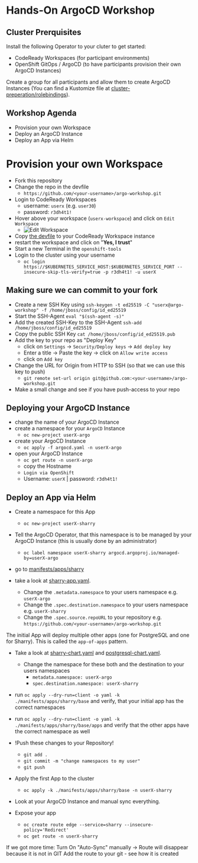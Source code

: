 # Hands-On ArgoCD Workshop

## Cluster Prerquisites

Install the following Operator to your cluter to get started:

- CodeReady Workspaces (for participant environments)
- OpenShift GitOps / ArgoCD (to have participants provision their own ArgoCD Instances)

Create a group for all participants and allow them to create ArgoCD Instances (You can find a Kustomize file at [cluster-preperation/rolebindings](./cluster-preperation/rolebindings)).

## Workshop Agenda

- Provision your own Workspace
- Deploy an ArgoCD Instance
- Deploy an App via Helm

# Provision your own Workspace

- Fork this repository
- Change the repo in the devfile
  - `https://github.com/<your-username>/argo-workshop.git`
- Login to CodeReady Workspaces
  - username: `userx` (e.g. `user30`)
  - password: `r3dh4t1!`
- Hover above your workspace (`userx-workspace`) and click on `Edit Workspace`
  - ![Edit Workspace](/images/codeready_workspaces_config.png "CodeReady Workspaces Config")
- Copy [the devfile](./workshop-devfile.yaml) to your CodeReady Workspace instance
- restart the workspace and click on "**Yes, I trust**"
- Start a new Terminal in the `openshift-tools`
- Login to the cluster using your username
  - `oc login https://$KUBERNETES_SERVICE_HOST:$KUBERNETES_SERVICE_PORT --insecure-skip-tls-verify=true -p r3dh4t1! -u userX`

## Making sure we can commit to your fork

- Create a new SSH Key using
  `ssh-keygen -t ed25519 -C "userx@argo-workshop" -f /home/jboss/config/id_ed25519`
- Start the SSH-Agent `eval "$(ssh-agent -s)"`
- Add the created SSH-Key to the SSH-Agent `ssh-add /home/jboss/config/id_ed25519`
- Copy the public SSH Key `cat /home/jboss/config/id_ed25519.pub`
- Add the key to your repo as "Deploy Key"
  - click on `Settings` -> `Security/Deploy keys` -> `Add deploy key`
  - Enter a title -> Paste the key -> click on `Allow write access`
  - click on `Add key`
- Change the URL for Origin from HTTP to SSH (so that we can use this key to push)
  - `git remote set-url origin git@github.com:<your-username>/argo-workshop.git`
- Make a small change and see if you have push-access to your repo

## Deploying your ArgoCD Instance

- change the name of your ArgoCD Instance
- create a namespace for your `ArgoCD` Instance
  - `oc new-project userX-argo`
- create your ArgoCD Instance
  - `oc apply -f argocd.yaml -n userX-argo`
- open your ArgoCD Instance
  - `oc get route -n userX-argo`
  - copy the Hostname
  - `Login via OpenShift`
  - Username: `userX` | password: `r3dh4t1!`

## Deploy an App via Helm

- Create a namespace for this App
  - `oc new-project userX-sharry`
- Tell the ArgoCD Operator, that this namespace is to be managed by your ArgoCD Instance (this is usually done by an administrator)
  - `oc label namespace userX-sharry argocd.argoproj.io/managed-by=userX-argo`

- go to [manifests/apps/sharry](./manifests/apps/sharry/)
- take a look at [sharry-app.yaml](./manifests/apps/sharry/base/sharry-app.yaml).
  - Change the `.metadata.namespace` to your users namespace e.g. `userX-argo`
  - Change the `.spec.destination.namespace` to your users namespace e.g. `userX-sharry`
  - Change the `.spec.source.repoURL` to your repository e.g. `https://github.com/<your-username>/argo-workshop.git`

The initial App will deploy multiple other apps (one for PostgreSQL and one for Sharry). This is called the `app-of-apps` pattern.

- Take a look at [sharry-chart.yaml](./manifests/apps/sharry/base/apps/sharry-chart.yaml) and [postgresql-chart.yaml](./manifests/apps/sharry/base/apps/postgresql-chart.yaml).
  - Change the namespace for these both and the destination to your users namespaces
    - `metadata.namespace: userX-argo`
    - `spec.destination.namespace: userX-sharry`

- run `oc apply --dry-run=client -o yaml -k ./manifests/apps/sharry/base` and verify, that your initial app has the correct namespaces
- run `oc apply --dry-run=client -o yaml -k ./manifests/apps/sharry/base/apps` and verify that the other apps have the correct namespace as well

- !Push these changes to your Repository!
  - `git add .`
  - `git commit -m "change namespaces to my user"`
  - `git push`

- Apply the first App to the cluster
  - `oc apply -k ./manifests/apps/sharry/base -n userX-sharry`
- Look at your ArgoCD Instance and manual sync everything.
- Expose your app
  - `oc create route edge --service=sharry --insecure-policy='Redirect'`
  - `oc get route -n userX-sharry`

If we got more time:
Turn On "Auto-Sync" manually -> Route will disappear because it is not in GIT
Add the route to your git - see how it is created
